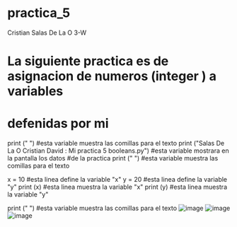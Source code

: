 # practica_5
Cristian Salas De La O 3-W

# La siguiente practica es de asignacion de numeros (integer ) a variables 
# defenidas por mi

print (" ") #esta variable muestra las comillas para el texto
print ("Salas De La O Cristian David : Mi practica 5 booleans.py") #esta variable mostrara en la pantalla los datos 
#de la practica
print (" ") #esta variable muestra las comillas para el texto

x = 10 #esta linea define la variable "x"
y = 20 #esta linea define la variable "y"
print (x) #esta linea muestra la variable "x"
print (y) #esta linea muestra la variable "y"

print (" ") #esta variable muestra las comillas para el texto
![image](https://github.com/user-attachments/assets/8c323410-0472-46ad-88f0-81f36729462c)
![image](https://github.com/user-attachments/assets/a6526fef-3df6-4ddd-8610-09c64dd76ceb)
![image](https://github.com/user-attachments/assets/9c935cd7-b687-476d-8cce-dfc252edd446)

